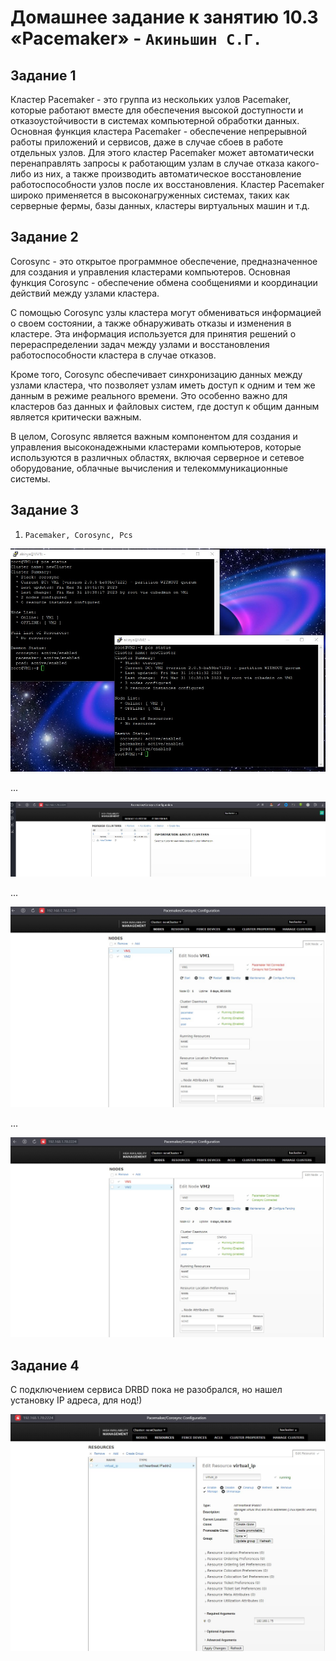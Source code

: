 # Домашнее задание к занятию 10.3 «Pacemaker» - `Акиньшин С.Г.`


## Задание 1

Кластер Pacemaker - это группа из нескольких узлов Pacemaker, которые работают вместе для обеспечения высокой доступности и отказоустойчивости в системах компьютерной обработки данных. Основная функция кластера Pacemaker - обеспечение непрерывной работы приложений и сервисов, даже в случае сбоев в работе отдельных узлов. Для этого кластер Pacemaker может автоматически перенаправлять запросы к работающим узлам в случае отказа какого-либо из них, а также производить автоматическое восстановление работоспособности узлов после их восстановления. Кластер Pacemaker широко применяется в высоконагруженных системах, таких как серверные фермы, базы данных, кластеры виртуальных машин и т.д.

## Задание 2

Corosync - это открытое программное обеспечение, предназначенное для создания и управления кластерами компьютеров. Основная функция Corosync - обеспечение обмена сообщениями и координации действий между узлами кластера.

С помощью Corosync узлы кластера могут обмениваться информацией о своем состоянии, а также обнаруживать отказы и изменения в кластере. Эта информация используется для принятия решений о перераспределении задач между узлами и восстановления работоспособности кластера в случае отказов.

Кроме того, Corosync обеспечивает синхронизацию данных между узлами кластера, что позволяет узлам иметь доступ к одним и тем же данным в режиме реального времени. Это особенно важно для кластеров баз данных и файловых систем, где доступ к общим данным является критически важным.

В целом, Corosync является важным компонентом для создания и управления высоконадежными кластерами компьютеров, которые используются в различных областях, включая серверное и сетевое оборудование, облачные вычисления и телекоммуникационные системы.

## Задание 3

1. `Pacemaker, Corosync, Pcs`

![JPG](https://github.com/akinya1974/Pacemaker/blob/main/JPG/2.jpg)

...

![JPG](https://github.com/akinya1974/Pacemaker/blob/main/JPG/3.jpg)

...

![JPG](https://github.com/akinya1974/Pacemaker/blob/main/JPG/4.jpg)

...

![JPG](https://github.com/akinya1974/Pacemaker/blob/main/JPG/5.jpg)

## Задание 4

С подключением сервиса DRBD пока не разобрался, но нашел установку IP адреса, для нод!)

![JPG](https://github.com/akinya1974/Pacemaker/blob/main/JPG/Задание-4.jpg)

